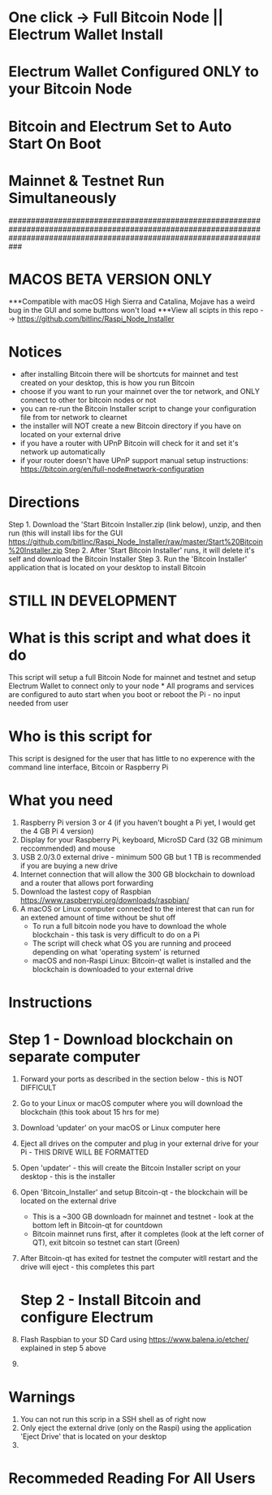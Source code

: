# One click -> Full Bitcoin Node || Electrum Wallet Install
# Electrum Wallet Configured ONLY to your Bitcoin Node
# Bitcoin and Electrum Set to Auto Start On Boot
# Mainnet & Testnet Run Simultaneously 

###########################################################################################################################################################################
# MACOS BETA VERSION ONLY
***Compatible with macOS High Sierra and Catalina, Mojave has a weird bug in the GUI and some buttons won't load
***View all scipts in this repo --> https://github.com/bitlinc/Raspi_Node_Installer

# Notices
* after installing Bitcoin there will be shortcuts for mainnet and test created on your desktop, this is how you run Bitcoin
* choose if you want to run your mainnet over the tor network, and ONLY connect to other tor bitcoin nodes or not
* you can re-run the Bitcoin Installer script to change your configuration file from tor network to clearnet
* the installer will NOT create a new Bitcoin directory if you have on located on your external drive
* if you have a router with UPnP Bitcoin will check for it and set it's network up automatically
* if your router doesn't have UPnP support manual setup instructions: https://bitcoin.org/en/full-node#network-configuration

# Directions
Step 1. Download the 'Start Bitcoin Installer.zip (link below), unzip, and then run (this will install libs for the GUI
https://github.com/bitlinc/Raspi_Node_Installer/raw/master/Start%20Bitcoin%20Installer.zip
Step 2. After 'Start Bitcoin Installer' runs, it will delete it's self and download the Bitcoin Installer 
Step 3. Run the 'Bitcoin Installer' application that is located on your desktop to install Bitcoin




# 
# STILL IN DEVELOPMENT
#
# What is this script and what does it do
This script will setup a full Bitcoin Node for mainnet and testnet and setup Electrum Wallet to connect only to your node
    * All programs and services are configured to auto start when you boot or reboot the Pi - no input needed from user

# Who is this script for 
This script is designed for the user that has little to no experence with the command line interface, Bitcoin or Raspberry Pi
   
# What you need
1. Raspberry Pi version 3 or 4 (if you haven't bought a Pi yet, I would get the 4 GB Pi 4 version)
2. Display for your Raspberry Pi, keyboard, MicroSD Card (32 GB minimum reccommended) and mouse
3. USB 2.0/3.0 external drive - minimum 500 GB but 1 TB is recommended if you are buying a new drive
4. Internet connection that will allow the 300 GB blockchain to download and a router that allows port forwarding 
5. Download the lastest copy of Raspbian https://www.raspberrypi.org/downloads/raspbian/
6. A macOS or Linux computer connected to the interest that can run for an extened amount of time without be shut off
    * To run a full bitcoin node you have to download the whole blockchain - this task is very difficult to do on a Pi
    * The script will check what OS you are running and proceed depending on what 'operating system' is returned
    * macOS and non-Raspi Linux: Bitcoin-qt wallet is installed and the blockchain is downloaded to your external drive 


# Instructions
   # Step 1 - Download blockchain on separate computer
1. Forward your ports as described in the section below - this is NOT DIFFICULT
2. Go to your Linux or macOS computer where you will download the blockchain (this took about 15 hrs for me)
3. Download 'updater' on your macOS or Linux computer here 
4. Eject all drives on the computer and plug in your external drive for your Pi - THIS DRIVE WILL BE FORMATTED
5. Open 'updater' - this will create the Bitcoin Installer script on your desktop - this is the installer
6. Open 'Bitcoin_Installer' and setup Bitcoin-qt - the blockchain will be located on the external drive
   * This is a ~300 GB downloadn for mainnet and testnet - look at the bottom left in Bitcoin-qt for countdown
   * Bitcoin mainnet runs first, after it completes (look at the left corner of QT), exit bitcoin so testnet can start (Green)
7. After Bitcoin-qt has exited for testnet the computer witll restart and the drive will eject - this completes this part

   # Step 2 - Install Bitcoin and configure Electrum
1. Flash Raspbian to your SD Card using https://www.balena.io/etcher/ explained in step 5 above  
2. 

# Warnings  
1. You can not run this scrip in a SSH shell as of right now
2. Only eject the external drive (only on the Raspi) using the application 'Eject Drive' that is located on your desktop
3. 


# Recommeded Reading For All Users 



